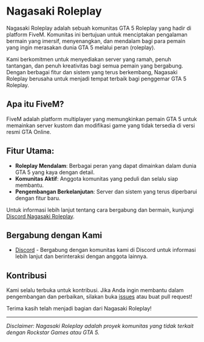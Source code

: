 # Nagasaki Roleplay

Nagasaki Roleplay adalah sebuah komunitas GTA 5 Roleplay yang hadir di platform FiveM. Komunitas ini bertujuan untuk menciptakan pengalaman bermain yang imersif, menyenangkan, dan mendalam bagi para pemain yang ingin merasakan dunia GTA 5 melalui peran (roleplay).

Kami berkomitmen untuk menyediakan server yang ramah, penuh tantangan, dan penuh kreativitas bagi semua pemain yang bergabung. Dengan berbagai fitur dan sistem yang terus berkembang, Nagasaki Roleplay berusaha untuk menjadi tempat terbaik bagi penggemar GTA 5 Roleplay.

## Apa itu FiveM?
FiveM adalah platform multiplayer yang memungkinkan pemain GTA 5 untuk memainkan server kustom dan modifikasi game yang tidak tersedia di versi resmi GTA Online.

## Fitur Utama:
- **Roleplay Mendalam**: Berbagai peran yang dapat dimainkan dalam dunia GTA 5 yang kaya dengan detail.
- **Komunitas Aktif**: Anggota komunitas yang peduli dan selalu siap membantu.
- **Pengembangan Berkelanjutan**: Server dan sistem yang terus diperbarui dengan fitur baru.

Untuk informasi lebih lanjut tentang cara bergabung dan bermain, kunjungi [Discord Nagasaki Roleplay](https://discord.gg/ahn2DmVs).

## Bergabung dengan Kami
- [Discord](https://discord.gg/ahn2DmVs) - Bergabung dengan komunitas kami di Discord untuk informasi lebih lanjut dan berinteraksi dengan anggota lainnya.

## Kontribusi
Kami selalu terbuka untuk kontribusi. Jika Anda ingin membantu dalam pengembangan dan perbaikan, silakan buka [issues](https://github.com/nagasakiroleplay) atau buat pull request!

Terima kasih telah menjadi bagian dari Nagasaki Roleplay!

---

_Disclaimer: Nagasaki Roleplay adalah proyek komunitas yang tidak terkait dengan Rockstar Games atau GTA 5._
